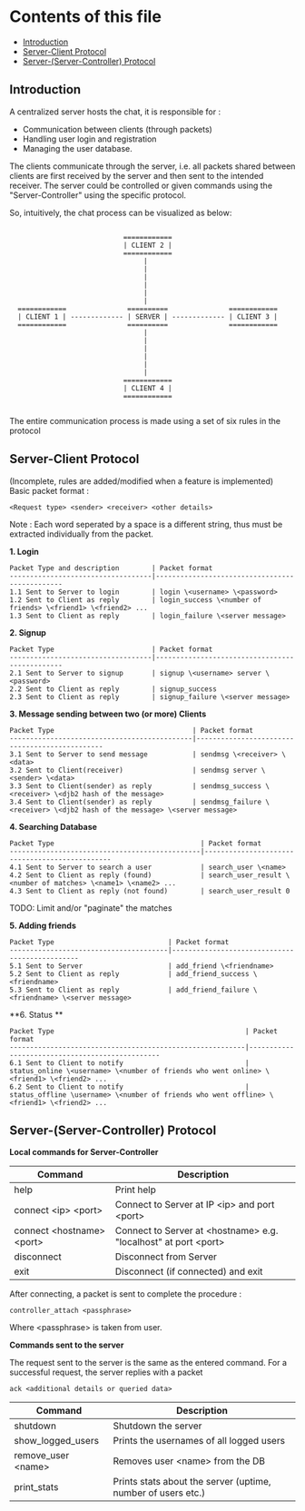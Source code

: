Contents of this file
======================

* [Introduction](#introduction)
* [Server-Client Protocol](#server-client-protocol)
* [Server-(Server-Controller) Protocol](#server-server-controller-protocol)

Introduction
-------------

A centralized server hosts the chat, it is responsible for :
* Communication between clients (through packets)
* Handling user login and registration
* Managing the user database.

The clients communicate through the server, i.e. all packets
shared between clients are first received by the server and
then sent to the intended receiver.
The server could be controlled or given commands using the "Server-Controller" using the specific protocol.

So, intuitively, the chat process can be visualized as below:

```

                            ============
                            | CLIENT 2 |
                            ============
                                 |
                                 |
                                 |
                                 |
                                 |
                                 |
  ============               ==========               ============
  | CLIENT 1 | ------------- | SERVER | ------------- | CLIENT 3 |
  ============               ==========               ============
                                 |
                                 |
                                 |
                                 |
                                 |
                                 |
                            ============
                            | CLIENT 4 |
                            ============


```

The entire communication process is made using a set of six rules in the protocol



Server-Client Protocol
-----------------------

(Incomplete, rules are added/modified when a feature is implemented)
Basic packet format :
```
<Request type> <sender> <receiver> <other details>
```
Note : Each word seperated by a space is a different string, thus must be extracted individually from the packet.


**1. Login**

    Packet Type and description        | Packet format
    -----------------------------------|-----------------------------------------------
    1.1 Sent to Server to login        | login \<username> \<password>
    1.2 Sent to Client as reply        | login_success \<number of friends> \<friend1> \<friend2> ...
    1.3 Sent to Client as reply        | login_failure \<server message>


**2. Signup**

    Packet Type                        | Packet format
    -----------------------------------|-----------------------------------------------
    2.1 Sent to Server to signup       | signup \<username> server \<password>
    2.2 Sent to Client as reply        | signup_success
    2.3 Sent to Client as reply        | signup_failure \<server message>


**3. Message sending between two (or more) Clients**

    Packet Type                                  | Packet format
    ---------------------------------------------|-----------------------------------------------
    3.1 Sent to Server to send message           | sendmsg \<receiver> \<data>
    3.2 Sent to Client(receiver)                 | sendmsg server \<sender> \<data>
    3.3 Sent to Client(sender) as reply          | sendmsg_success \<receiver> \<djb2 hash of the message>
    3.4 Sent to Client(sender) as reply          | sendmsg_failure \<receiver> \<djb2 hash of the message> \<server message>


**4. Searching Database**

    Packet Type                                    | Packet format
    -----------------------------------------------|-----------------------------------------------
    4.1 Sent to Server to search a user            | search_user \<name>
    4.2 Sent to Client as reply (found)            | search_user_result \<number of matches> \<name1> \<name2> ...
    4.3 Sent to Client as reply (not found)        | search_user_result 0
TODO: Limit and/or "paginate" the matches

**5. Adding friends**

    Packet Type                            | Packet format
    ---------------------------------------|-----------------------------------------------
    5.1 Sent to Server                     | add_friend \<friendname>
    5.2 Sent to Client as reply            | add_friend_success \<friendname>
    5.3 Sent to Client as reply            | add_friend_failure \<friendname> \<server message>

**6. Status **

    Packet Type                                               | Packet format
    ----------------------------------------------------------|------------------------------------------------
    6.1 Sent to Client to notify                              | status_online \<username> \<number of friends who went online> \<friend1> \<friend2> ...
    6.2 Sent to Client to notify                              | status_offline \username> \<number of friends who went offline> \<friend1> \<friend2> ...



Server-(Server-Controller) Protocol
-----------------------------------


**Local commands for Server-Controller**

| Command                     | Description
|-----------------------------|---------------------------------------------------------------
| help                        | Print help
| connect \<ip> \<port>       | Connect to Server at IP \<ip> and port \<port>
| connect \<hostname> \<port> | Connect to Server at \<hostname> e.g. "localhost" at port \<port>
| disconnect                  | Disconnect from Server
| exit                        | Disconnect (if connected) and exit

After connecting, a packet is sent to complete the procedure :
```
controller_attach <passphrase>
```
Where \<passphrase> is taken from user.

**Commands sent to the server**

The request sent to the server is the same as the entered command.
For a successful request, the server replies with a packet
```
ack <additional details or queried data>
```


| Command             | Description
|---------------------|---------------------------------------------------------------
| shutdown            | Shutdown the server
| show_logged_users   | Prints the usernames of all logged users
| remove_user \<name> | Removes user \<name> from the DB
| print_stats         | Prints stats about the server (uptime, number of users etc.)  |

